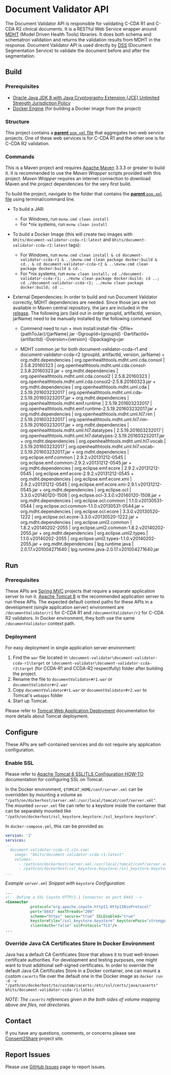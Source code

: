 # Document Validator  API

The Document Validator API is responsible for validating C-CDA R1 and C-CDA R2 clinical documents. It is a RESTful Web Service wrapper around [MDHT](https://www.projects.openhealthtools.org/sf/projects/mdht/) (Model Driven Health Tools) libraries. It does both schema and schematron validation and returns the validation results from MDHT in the response. Document Validator API is used directly by [DSS](https://github.com/bhits/dss-api) (Document Segmentation Service) to validate the document before and after the segmentation.

## Build

### Prerequisites

+ [Oracle Java JDK 8 with Java Cryptography Extension (JCE) Unlimited Strength Jurisdiction Policy](http://www.oracle.com/technetwork/java/javase/downloads/index.html)
+ [Docker Engine](https://docs.docker.com/engine/installation/) (for building a Docker image from the project)

### Structure

This project contains a [**parent** `pom.xml` file](document-validator/pom.xml) that aggregates two web service projects. One of these web services is for C-CDA R1 and the other one is for C-CDA R2 validation.

### Commands

This is a Maven project and requires [Apache Maven](https://maven.apache.org/) 3.3.3 or greater to build it. It is recommended to use the *Maven Wrapper* scripts provided with this project. *Maven Wrapper* requires an internet connection to download Maven and the project dependencies for the very first build.

To build the project, navigate to the folder that contains the [**parent** `pom.xml` file](document-validator/pom.xml) using terminal/command line.

+ To build a JAR:
    + For Windows, run `mvnw.cmd clean install`
    + For *nix systems, run `mvnw clean install`
+ To build a Docker Image (this will create two images with `bhits/document-validator-ccda-r1:latest` and `bhits/document-validator-ccda-r2:latest` tags):
    + For Windows, run `mvnw.cmd clean install & cd document-validator-ccda-r1 & ..\mvnw.cmd clean package docker:build & cd.. & cd document-validator-ccda-r2 & ..\mvnw.cmd clean package docker:build & cd..`
    + For *nix systems, run `mvnw clean install; cd ./document-validator-ccda-r1; ../mvnw clean package docker:build; cd ..; cd ./document-validator-ccda-r2; ../mvnw clean package docker:build; cd ..`

+ External Dependencies:
  In order to build and run Document Validator correctly, MDHT dependencies are needed. Since those jars are not available in Maven central repository, the jars are included in the [release](). The following jars (laid out in order groupId, artifactId, version, jarName) need to be manually installed by the following command
  
    + Commend need to run
          + mvn install:install-file -Dfile={pathToJar}/{jarName}.jar -DgroupId={groupId} -DartifactId={artifactId} -Dversion={version} -Dpackaging=jar

    + MDHT common jar for both document-validator-ccda-r1 and document-validator-ccda-r2 (groupId, artifactId, version, jarName) 
          + org.mdht.dependencies   | org.openhealthtools.mdht.uml.cda.consol   | 2.5.8.20160323   | org.openhealthtools.mdht.uml.cda.consol-2.5.8.20160323.jar
          + org.mdht.dependencies   | org.openhealthtools.mdht.uml.cda.consol2   | 2.5.8.20160323   | org.openhealthtools.mdht.uml.cda.consol2-2.5.8.20160323.jar
          + org.mdht.dependencies   | org.openhealthtools.mdht.uml.cda   | 2.5.19.201603232017   | org.openhealthtools.mdht.uml.cda-2.5.19.201603232017.jar
          + org.mdht.dependencies   | org.openhealthtools.mdht.emf.runtime   | 2.5.19.201603232017   | org.openhealthtools.mdht.emf.runtime-2.5.19.201603232017.jar
          + org.mdht.dependencies   | org.openhealthtools.mdht.uml.hl7.rim   | 2.5.19.201603232017   | org.openhealthtools.mdht.uml.hl7.rim-2.5.19.201603232017.jar
          + org.mdht.dependencies   | org.openhealthtools.mdht.uml.hl7.datatypes   | 2.5.19.201603232017   | org.openhealthtools.mdht.uml.hl7.datatypes-2.5.19.201603232017.jar
          + org.mdht.dependencies   | org.openhealthtools.mdht.uml.hl7.vocab   | 2.5.19.201603232017   | org.openhealthtools.mdht.uml.hl7.vocab-2.5.19.201603232017.jar
          + org.mdht.dependencies   | org.eclipse.emf.common   | 2.9.2.v20131212-0545   | org.eclipse.emf.common-2.9.2.v20131212-0545.jar
          + org.mdht.dependencies   | org.eclipse.emf.ecore   | 2.9.2.v20131212-0545   | org.eclipse.emf.ecore-2.9.2.v20131212-0545
          + org.mdht.dependencies   | org.eclipse.emf.ecore.xmi   | 2.9.2.v20131212-0545   | org.eclipse.emf.ecore.xmi-2.9.1.v20131212-0545.jar
          + org.mdht.dependencies   | org.eclipse.ocl   | 3.3.0.v20140120-1508   | org.eclipse.ocl-3.3.0.v20140120-1508.jar
          + org.mdht.dependencies   | org.eclipse.ocl.common   | 1.1.0.v20130531-0544   | org.eclipse.ocl.common-1.1.0.v20130531-0544.jar
          + org.mdht.dependencies   | org.eclipse.ocl.ecore   | 3.3.0.v20130520-1222   | org.eclipse.ocl.ecore-3.3.0.v20130520-1222.jar
          + org.mdht.dependencies   | org.eclipse.uml2.common   | 1.8.2.v20140202-2055   | org.eclipse.uml2.common-1.8.2.v20140202-2055.jar
          + org.mdht.dependencies   | org.eclipse.uml2.types   | 1.1.0.v20140202-2055   | org.eclipse.uml2.types-1.1.0.v20140202-2055.jar
          + org.mdht.dependencies   | lpg.runtime.java   | 2.0.17.v201004271640   | lpg.runtime.java-2.0.17.v201004271640.jar    

## Run

### Prerequisites

These APIs are [Spring MVC](http://docs.spring.io/spring/docs/current/spring-framework-reference/html/mvc.html) projects that require a separate application server to run it. [Apache Tomcat 8](http://tomcat.apache.org/) is the recommended application server to run these APIs. The expected default context paths for these APIs in a development (single application server) environment are `/documentValidator/r1` for C-CDA R1 and `/documentValidator/r2` for C-CDA R2 validators. In Docker environment, they both use the same `/documentValidator` context path.

### Deployment

For easy deployment in single application server environment:

1. Find the `war` file located in `\document-validator\document-validator-ccda-r1\target` or `\document-validator\document-validator-ccda-r2\target` (for CCDA-R1 and CCDA-R2 respectfully) folder after building the project.
2. Rename the file to `documentValidator#r1.war` or `documentValidator#r2.war`
3. Copy `documentValidator#r1.war` or `documentValidator#r2.war` to Tomcat's `webapps` folder
4. Start up Tomcat.

Please refer to [Tomcat Web Application Deployment](http://tomcat.apache.org/tomcat-8.0-doc/deployer-howto.html) documentation for more details about Tomcat deployment.

## Configure

These APIs are self-contained services and do not require any application configuration.

### Enable SSL

Please refer to [Apache Tomcat 8 SSL/TLS Configuration HOW-TO](https://tomcat.apache.org/tomcat-8.0-doc/ssl-howto.html) documentation for configuring SSL on Tomcat.

In the Docker environment, `$TOMCAT_HOME/conf/server.xml` can be overridden by mounting a volume as `"/path/on/dockerhost/server.xml:/usr/local/tomcat/conf/server.xml"`. The mounted `server.xml` file can refer to a keystore inside the container that can be separately mounted like `"/path/on/dockerhost/ssl_keystore.keystore:/ssl_keystore.keystore"`.

In `docker-compose.yml`, this can be provided as:

```yml
version: '2'
services:
...
  document-validator-ccda-r1.c2s.com:
    image: "bhits/document-validator-ccda-r1:latest"
    volumes:
      - /path/on/dockerhost/server.xml:/usr/local/tomcat/conf/server.xml
      - /path/on/dockerhost/ssl_keystore.keystore:/ssl_keystore.keystore
...
```

*Example `server.xml` Snippet with `keystore` Configuration:*
```xml
...
<!-- Define a SSL Coyote HTTP/1.1 Connector on port 8443 -->
<Connector
           protocol="org.apache.coyote.http11.Http11NioProtocol"
           port="8443" maxThreads="200"
           scheme="https" secure="true" SSLEnabled="true"
           keystoreFile="/ssl_keystore.keystore" keystorePass="strongpassword"
           clientAuth="false" sslProtocol="TLS"/>
...
```

### Override Java CA Certificates Store In Docker Environment

Java has a default CA Certificates Store that allows it to trust well-known certificate authorities. For development and testing purposes, one might want to trust additional self-signed certificates. In order to override the default Java CA Certificates Store in a Docker container, one can mount a custom `cacerts` file over the default one in the Docker image as `docker run -d -v "/path/on/dockerhost/to/custom/cacerts:/etc/ssl/certs/java/cacerts" bhits/document-validator-ccda-r1:latest`

*NOTE: The `cacerts` references given in the both sides of volume mapping above are files, not directories.*

[//]: # (## API Documentation)

[//]: # (## Notes)

[//]: # (## Contribute)

## Contact

If you have any questions, comments, or concerns please see [Consent2Share](https://bhits.github.io/consent2share/) project site.

## Report Issues

Please use [GitHub Issues](https://github.com/bhits/document-validator/issues) page to report issues.

[//]: # (License)